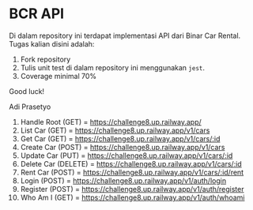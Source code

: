 # BCR API

Di dalam repository ini terdapat implementasi API dari Binar Car Rental.
Tugas kalian disini adalah:
1. Fork repository
2. Tulis unit test di dalam repository ini menggunakan `jest`.
3. Coverage minimal 70%

Good luck!

Adi Prasetyo

1. Handle Root (GET) = https://challenge8.up.railway.app/
2. List Car (GET) = https://challenge8.up.railway.app/v1/cars
3. Get Car (GET) = https://challenge8.up.railway.app/v1/cars/:id
4. Create Car (POST) = https://challenge8.up.railway.app/v1/cars
5. Update Car (PUT) = https://challenge8.up.railway.app/v1/cars/:id
6. Delete Car (DELETE) = https://challenge8.up.railway.app/v1/cars/:id
7. Rent Car (POST) = https://challenge8.up.railway.app/v1/cars/:id/rent
8. Login (POST) = https://challenge8.up.railway.app/v1/auth/login
9. Register (POST) = https://challenge8.up.railway.app/v1/auth/register
10. Who Am I (GET) = https://challenge8.up.railway.app/v1/auth/whoami